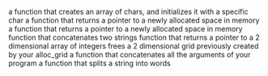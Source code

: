 a function that creates an array of chars, and initializes it with a specific char
a function that returns a pointer to a newly allocated space in memory
a function that returns a pointer to a newly allocated space in memory
 function that concatenates two strings
function that returns a pointer to a 2 dimensional array of integers
frees a 2 dimensional grid previously created by your alloc_grid
 a function that concatenates all the arguments of your program
a function that splits a string into words
